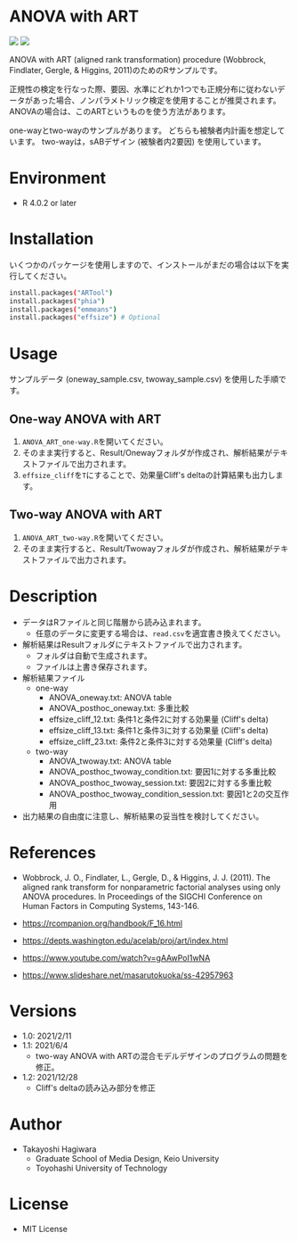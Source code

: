 # ANOVA with ART
<img src="https://img.shields.io/badge/R-4.0.2-blue?&logo=R"> <img src="https://img.shields.io/badge/License-MIT-green">


ANOVA with ART (aligned rank transformation) procedure (Wobbrock, Findlater, Gergle, & Higgins, 2011)のためのRサンプルです。

正規性の検定を行なった際、要因、水準にどれか1つでも正規分布に従わないデータがあった場合、ノンパラメトリック検定を使用することが推奨されます。
ANOVAの場合は、このARTというものを使う方法があります。

one-wayとtwo-wayのサンプルがあります。
どちらも被験者内計画を想定しています。
two-wayは，sABデザイン (被験者内2要因) を使用しています。


# Environment
- R                4.0.2 or later


# Installation
いくつかのパッケージを使用しますので、インストールがまだの場合は以下を実行してください。

```bash
install.packages("ARTool")
install.packages("phia")
install.packages("emmeans")
install.packages("effsize") # Optional
```


# Usage
サンプルデータ (oneway_sample.csv, twoway_sample.csv) を使用した手順です。

## One-way ANOVA with ART
1. `ANOVA_ART_one-way.R`を開いてください。
1. そのまま実行すると、Result/Onewayフォルダが作成され、解析結果がテキストファイルで出力されます。
1. `effsize_cliff`を`T`にすることで、効果量Cliff's deltaの計算結果も出力します。

## Two-way ANOVA with ART
1. `ANOVA_ART_two-way.R`を開いてください。
1. そのまま実行すると、Result/Twowayフォルダが作成され、解析結果がテキストファイルで出力されます。


# Description
- データはRファイルと同じ階層から読み込まれます。
    - 任意のデータに変更する場合は、`read.csv`を適宜書き換えてください。
- 解析結果はResultフォルダにテキストファイルで出力されます。
    - フォルダは自動で生成されます。
    - ファイルは上書き保存されます。
- 解析結果ファイル
    - one-way
        - ANOVA_oneway.txt: ANOVA table
        - ANOVA_posthoc_oneway.txt: 多重比較
        - effsize_cliff_12.txt: 条件1と条件2に対する効果量 (Cliff's delta)
        - effsize_cliff_13.txt: 条件1と条件3に対する効果量 (Cliff's delta)
        - effsize_cliff_23.txt: 条件2と条件3に対する効果量 (Cliff's delta)
    - two-way
        - ANOVA_twoway.txt: ANOVA table
        - ANOVA_posthoc_twoway_condition.txt: 要因1に対する多重比較
        - ANOVA_posthoc_twoway_session.txt: 要因2に対する多重比較
        - ANOVA_posthoc_twoway_condition_session.txt: 要因1と2の交互作用
- 出力結果の自由度に注意し、解析結果の妥当性を検討してください。


# References
- Wobbrock, J. O., Findlater, L., Gergle, D., & Higgins, J. J. (2011). The aligned rank transform for nonparametric factorial analyses using only ANOVA procedures. In Proceedings of the SIGCHI Conference on Human Factors in Computing Systems, 143-146.

- https://rcompanion.org/handbook/F_16.html

- https://depts.washington.edu/acelab/proj/art/index.html

- https://www.youtube.com/watch?v=gAAwPoI1wNA

- https://www.slideshare.net/masarutokuoka/ss-42957963


# Versions
- 1.0: 2021/2/11
- 1.1: 2021/6/4
    - two-way ANOVA with ARTの混合モデルデザインのプログラムの問題を修正。
- 1.2: 2021/12/28
    - Cliff's deltaの読み込み部分を修正


# Author
- Takayoshi Hagiwara
    - Graduate School of Media Design, Keio University
    - Toyohashi University of Technology


# License
- MIT License

